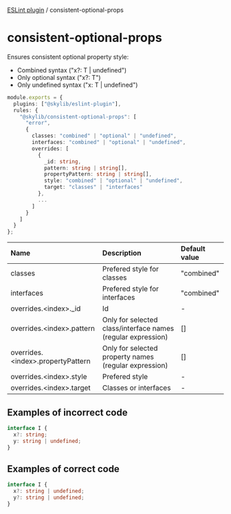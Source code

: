 [ESLint plugin](https://ilyub.github.io/eslint-plugin/) / consistent-optional-props

# consistent-optional-props

Ensures consistent optional property style:
- Combined syntax ("x?: T \| undefined")
- Only optional syntax ("x?: T")
- Only undefined syntax ("x: T \| undefined")

```ts
module.exports = {
  plugins: ["@skylib/eslint-plugin"],
  rules: {
    "@skylib/consistent-optional-props": [
      "error",
      {
        classes: "combined" | "optional" | "undefined",
        interfaces: "combined" | "optional" | "undefined",
        overrides: [
          {
            _id: string,
            pattern: string | string[],
            propertyPattern: string | string[],
            style: "combined" | "optional" | "undefined",
            target: "classes" | "interfaces"
          },
          ...
        ]
      }
    ]
  }
};
```

| Name | Description | Default value |
| :----- | :----- | :----- |
| classes | Prefered style for classes | "combined"|
| interfaces | Prefered style for interfaces | "combined"|
| overrides.\<index\>._id | Id | - |
| overrides.\<index\>.pattern | Only for selected class/interface names (regular expression) | [] |
| overrides.\<index\>.propertyPattern | Only for selected property names (regular expression) | [] |
| overrides.\<index\>.style | Prefered style | - |
| overrides.\<index\>.target | Classes or interfaces | - |

## Examples of incorrect code

```ts
interface I {
  x?: string;
  y: string | undefined;
}
```

## Examples of correct code

```ts
interface I {
  x?: string | undefined;
  y?: string | undefined;
}
```